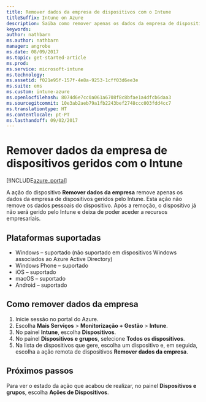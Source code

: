 ```yaml
---
title: Remover dados da empresa de dispositivos com o Intune
titleSuffix: Intune on Azure
description: Saiba como remover apenas os dados da empresa de dispositivos que gere com o Intune."
keywords: 
author: nathbarn
ms.author: nathbarn
manager: angrobe
ms.date: 08/09/2017
ms.topic: get-started-article
ms.prod: 
ms.service: microsoft-intune
ms.technology: 
ms.assetid: f021e95f-157f-4e8a-9253-1cff03d6ee3e
ms.suite: ems
ms.custom: intune-azure
ms.openlocfilehash: 8074d6e7cc0a061a6708f8c8bfae1a4dfcb6daa3
ms.sourcegitcommit: 10e3ab2aeb79a1fb2243bef2748ccc003fdd4cc7
ms.translationtype: HT
ms.contentlocale: pt-PT
ms.lasthandoff: 09/02/2017
---
```

# <a name="remove-company-data-from-intune-managed-devices"></a>Remover dados da empresa de dispositivos geridos com o Intune


[!INCLUDE[azure_portal](./includes/azure_portal.md)]

A ação do dispositivo **Remover dados da empresa** remove apenas os dados da empresa de dispositivos geridos pelo Intune. Esta ação não remove os dados pessoais do dispositivo. Após a remoção, o dispositivo já não será gerido pelo Intune e deixa de poder aceder a recursos empresariais.

## <a name="supported-platforms"></a>Plataformas suportadas

- Windows – suportado (não suportado em dispositivos Windows associados ao Azure Active Directory)
- Windows Phone – suportado
- iOS – suportado
- macOS – suportado
- Android – suportado

## <a name="how-to-remove-company-data"></a>Como remover dados da empresa

1. Inicie sessão no portal do Azure.
2. Escolha **Mais Serviços** > **Monitorização + Gestão** > **Intune**.
3. No painel **Intune**, escolha **Dispositivos**.
4. No painel **Dispositivos e grupos**, selecione **Todos os dispositivos**.
5. Na lista de dispositivos que gere, escolha um dispositivo e, em seguida, escolha a ação remota de dispositivos **Remover dados da empresa**.

## <a name="next-steps"></a>Próximos passos

Para ver o estado da ação que acabou de realizar, no painel **Dispositivos e grupos**, escolha **Ações de Dispositivos**.
